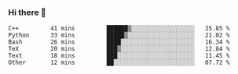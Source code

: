 ### Hi there 👋

<!--START_SECTION:waka-->

```text
C++         41 mins         ██████▒░░░░░░░░░░░░░░░░░░   25.85 %
Python      33 mins         █████▒░░░░░░░░░░░░░░░░░░░   21.02 %
Bash        26 mins         ████░░░░░░░░░░░░░░░░░░░░░   16.34 %
TeX         20 mins         ███▒░░░░░░░░░░░░░░░░░░░░░   12.84 %
Text        18 mins         ███░░░░░░░░░░░░░░░░░░░░░░   11.45 %
Other       12 mins         ██░░░░░░░░░░░░░░░░░░░░░░░   07.72 %
```

<!--END_SECTION:waka-->

